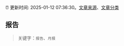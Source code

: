 :alarm_clock: 更新时间: 2025-01-12 07:36:30。[文章来源](/README.md)、[文章分类](/TAGS.md)

## 报告


> 关键字：`报告`、`月报`



